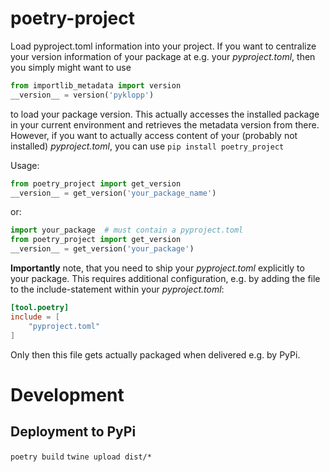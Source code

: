# poetry-project
Load pyproject.toml information into your project.
If you want to centralize your version information of your package at e.g. your *pyproject.toml*, then you simply might want to use
```python
from importlib_metadata import version
__version__ = version('pyklopp')
```
to load your package version.
This actually accesses the installed package in your current environment and retrieves the metadata version from there.
However, if you want to actually access content of your (probably not installed) *pyproject.toml*, you can use
``pip install poetry_project``

Usage:
```python
from poetry_project import get_version
__version__ = get_version('your_package_name')
```
or:
```python
import your_package  # must contain a pyproject.toml
from poetry_project import get_version
__version__ = get_version('your_package')
```

**Importantly** note, that you need to ship your *pyproject.toml* explicitly to your package.
This requires additional configuration, e.g. by adding the file to the include-statement within your *pyproject.toml*:
```toml
[tool.poetry]
include = [
    "pyproject.toml"
]
```
Only then this file gets actually packaged when delivered e.g. by PyPi.


# Development

## Deployment to PyPi
``poetry build``
``twine upload dist/*``